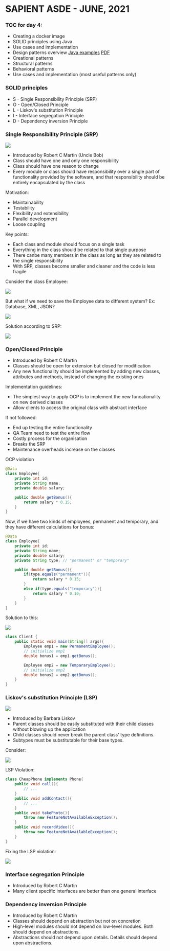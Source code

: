 # SAPIENT ASDE - JUNE, 2021

### TOC for day 4:

-   Creating a docker image
-   SOLID principles using Java
-   Use cases and implementation
-   Design patterns overview [Java examples](https://github.com/kayartaya-vinod/2019_12_BOSCH_DESIGN_PATTERNS 'Java examples') [PDF](dp.pdf 'Design Patterns')
-   Creational patterns
-   Structural patterns
-   Behavioral patterns
-   Use cases and implementation (most useful patterns only)

### SOLID principles

-   S - Single Responsibility Principle (SRP)
-   O - Open/Closed Principle
-   L - Liskov's substitution Principle
-   I - Interface segregation Principle
-   D - Dependency inversion Principle

### Single Responsibility Principle (SRP)

![](https://media.itkonekt.com/2019/01/Uncle_Bob_400x400.png)

-   Introduced by Robert C Martin (Uncle Bob)
-   Class should have one and only one responsibility
-   Class should have one reason to change
-   Every module or class should have responsibility over a single part of functionality provided by the software, and that responsibility should be entirely encapsulated by the class

Motivation:

-   Maintainability
-   Testability
-   Flexibility and extensibility
-   Parallel development
-   Loose coupling

Key points:

-   Each class and module should focus on a single task
-   Everything in the class should be related to that single purpose
-   There canbe many members in the class as long as they are related to the single responsibility
-   With SRP, classes become smaller and cleaner and the code is less fragile

Consider the class Employee:

![](srp1.png)

But what if we need to save the Employee data to different system? Ex: Database, XML, JSON?

![](srp2.png)

Solution according to SRP:

![](srp3.png)

### Open/Closed Principle

-   Introduced by Robert C Martin
-   Classes should be open for extension but closed for modification
-   Any new functionality should be implemented by adding new classes, attributes and methods, instead of changing the existing ones

Implementation guidelines:

-   The simplest way to apply OCP is to implement the new funcationality on new derived classes
-   Allow clients to access the original class with abstract interface

If not followed:

-   End up testing the entire functionality
-   QA Team need to test the entire flow
-   Costly process for the organisation
-   Breaks the SRP
-   Maintenance overheads increase on the classes

OCP violation

```java
@Data
class Employee{
    private int id;
    private String name;
    private double salary;

    public double getBonus(){
        return salary * 0.15;
    }
}
```

Now, if we have two kinds of employees, permanent and temporary, and they have different calculations for bonus:

```java
@Data
class Employee{
    private int id;
    private String name;
    private double salary;
    private String type; // "permanent" or "temporary"

    public double getBonus(){
        if(type.equals("permanent")){
            return salary * 0.15;
        }
        else if(type.equals("temporary")){
            return salary * 0.10;
        }
    }
}
```

Solution to this:

![](ocp.png)

```java
class Client {
    public static void main(String[] args){
        Employee emp1 = new PermanentEmployee();
        // initialize emp1
        double bonus1 = emp1.getBonus();

        Employee emp2 = new TempararyEmployee();
        // initialize emp2
        double bonus2 = emp2.getBonus();
    }
}
```

### Liskov's substitution Principle (LSP)

![](https://news.mit.edu/sites/default/files/styles/news_article__image_gallery/public/images/200903/20091222102310-0_0.jpg?itok=SqUZdhKC)

-   Introduced by Barbara Liskov
-   Parent classes should be easily substituted with their child classes without blowing up the application
-   Child classes should never break the parent class' type definitions.
-   Subtypes must be substitutable for their base types.

Consider:

![](srp4.png)

LSP Violation:

```java
class CheapPhone implements Phone{
    public void call(){
        // ...
    }
    public void addContact(){
        // ...
    }
    public void takePhoto(){
        throw new FeatureNotAvailableException();
    }
    public void recordVideo(){
        throw new FeatureNotAvailableException();
    }
}

```

Fixing the LSP violation:

![](srp5.png)

### Interface segregation Principle

-   Introduced by Robert C Martin
-   Many client specific interfaces are better than one general interface

### Dependency inversion Principle

-   Introduced by Robert C Martin
-   Classes should depend on abstraction but not on concretion
-   High-level modules should not depend on low-level modules. Both should depend on abstractions.
-   Abstractions should not depend upon details. Details should depend upon abstractions.
